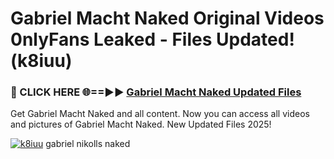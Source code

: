 # Gabriel Macht Naked Original Videos 0nlyFans Leaked - Files Updated! (k8iuu)

<h3>🔴 CLICK HERE 🌐==►► <a href="https://tinyurl.com/up5wt9bj" rel="nofollow">Gabriel Macht Naked Updated Files</a></h3>

Get Gabriel Macht Naked and all content. Now you can access all videos and pictures of Gabriel Macht Naked. New Updated Files 2025!

[![k8iuu](https://i.imgur.com/ABiUzMV.gif)](https://tinyurl.com/up5wt9bj)
gabriel nikolls naked